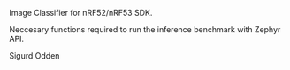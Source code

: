 Image Classifier for nRF52/nRF53 SDK. 

Neccesary functions required to run the inference benchmark with Zephyr API.


Sigurd Odden
